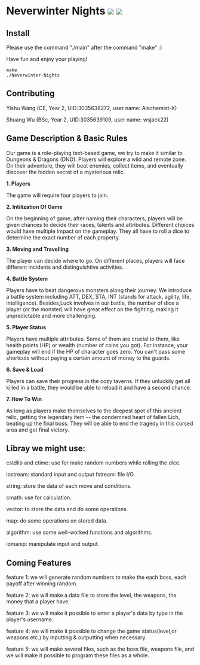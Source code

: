 # Neverwinter Nights ![](https://img.shields.io/badge/License-HKU-yellow) ![](https://img.shields.io/badge/Course-ENGG1340-blue)


## Install

Please use the command "./main" after the command "make" :)

Have fun and enjoy your playing!

```
make
./Neverwinter-Nights
```


## Contributing

Yishu Wang (CE, Year 2, UID:3035638272, user name: Alechemist-X)

Shuang Wu (BSc, Year 2, UID:3035639109, user name: wsjack22)


## Game Description & Basic Rules

Our game is a role-playing text-based game, we try to make it similar to Dungeons & Dragons (DND). Players will explore a wild and remote zone. On their adventure, they will beat enemies, collect items, and eventually discover the hidden secret of a mysterious relic.

**1. Players**

The game will require four players to join.

**2. Intilization Of Game**

On the beginning of game, after naming their characters, players will be given chances to decide their races, talents and attributes. Different choices would have multiple impact on the gameplay. They all have to roll a dice to determine the exact number of each property. 

**3. Moving and Travelling**

The player can decide where to go. On different places, players will face different incidents and distinguishtive activities.

**4. Battle System**

Players have to beat dangerous monsters along their journey. We introduce a battle system including ATT, DEX, STA, INT (stands for attack, agility, life, intelligence). Besides,Luck involves in our battle, the number of dice a player (or the monster) will have great effect on the fighting, making it unpredictable and more challenging.

**5. Player Status**

Players have multiple attributes. Some of them are crucial to them, like health points (HP) or wealth (number of coins you got). For instance, your gameplay will end if the HP of character goes zero. You can't pass some shortcuts without paying a certain amount of money to the guards.

**6. Save & Load**

Players can save their progress in the cozy taverns. If they unluckily get all killed in a battle, they would be able to reload it and have a second chance.

**7. How To Win**

As long as players make themselves to the deepest spot of this ancient relic, getting the legendary item -- the condemned heart of fallen Lich, beating up the final boss. They will be able to end the tragedy in this cursed area and got final victory.


## Libray we might use:

cstdlib and ctime: use for make random numbers while rolling the dice.

iostream: standard input and output fstream: file I/O.

string: store the data of each move and conditions.

cmath: use for calculation.

vector: to store the data and do some operations.

map: do some operations on stored data.

algorithm: use some well-worked functions and algorithms.

iomanip: manipulate input and output.


## Coming Features

feature 1: we will generate random numbers to make the each boss, each payoff after winning random.

feature 2: we will make a data file to store the level, the weapons, the money that a player have.

feature 3: we will make it possible to enter a player's data by type in the player's username.

feature 4: we will make it possible to change the game status(level,or weapons etc.) by inputting & outputting when necessary.

feature 5: we will make several files, such as the boss file, weapons file, and we will make it possible to program these files as a whole.
